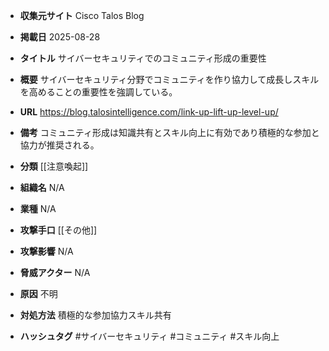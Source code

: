 - **収集元サイト**
Cisco Talos Blog

- **掲載日**
2025-08-28

- **タイトル**
サイバーセキュリティでのコミュニティ形成の重要性

- **概要**
サイバーセキュリティ分野でコミュニティを作り協力して成長しスキルを高めることの重要性を強調している。

- **URL**
https://blog.talosintelligence.com/link-up-lift-up-level-up/

- **備考**
コミュニティ形成は知識共有とスキル向上に有効であり積極的な参加と協力が推奨される。

- **分類**
[[注意喚起]]

- **組織名**
N/A

- **業種**
N/A

- **攻撃手口**
[[その他]]

- **攻撃影響**
N/A

- **脅威アクター**
N/A

- **原因**
不明

- **対処方法**
積極的な参加協力スキル共有

- **ハッシュタグ**
#サイバーセキュリティ #コミュニティ #スキル向上
